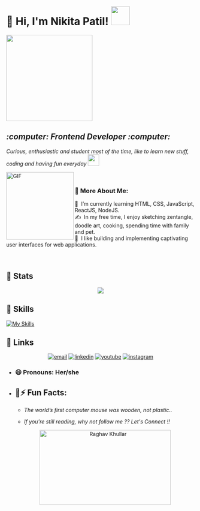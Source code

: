 <h1>👋 Hi, I'm Nikita Patil! <img src="https://media.giphy.com/media/mGcNjsfWAjY5AEZNw6/giphy.gif" width="50"></h1>
<img align='center' src="https://media.giphy.com/media/ieyl9zmCjO4b4t6qoY/giphy.gif" width="230">
<p><em>
<h2>:computer: Frontend Developer :computer: </h2>
    
Curious, enthusiastic and student most of the time, like to learn new stuff, coding and having fun everyday <img src="https://media.giphy.com/media/WUlplcMpOCEmTGBtBW/giphy.gif" width="30"> 
</em></p>
<img align="left" alt="GIF" src="https://raw.githubusercontent.com/rahul-jha98/rahul-jha98/main/techstack.gif" width="180px"/>
<br>


### 🧐 More About Me:

🌱 &nbsp;I’m currently learning HTML, CSS, JavaScript, ReactJS, NodeJS.\
✍️ &nbsp;In my free time, I enjoy sketching zentangle, doodle art, cooking, spending time with family and pet.\
🌱 &nbsp;I like building and implementing captivating user interfaces for web applications. 
<br><br>
<br>
## :link: Stats
<div align="center"><img src="https://github-readme-stats.vercel.app/api?username=nikitapatil311&show_icons=true&count_private=true&hide_border=true" align="center" /></div>  


## :link: Skills
[![My Skills](https://skillicons.dev/icons?i=html,css,js,react,figma,next,vscode,git,github,jest)](https://skillicons.dev)

## :link: Links
<p align="center">
<a href="mailto:nikitaspatil301@gmail.com"><img src="https://img.icons8.com/color/96/000000/gmail.png" alt="email"/></a>
<a href="https://www.linkedin.com/in/nikita-s-patil/"><img src="https://img.icons8.com/color/96/000000/linkedin.png" alt="linkedin"/></a>
<a href="https://www.youtube.com/channel/UCeKqFJSTvMcMUU4ivVf5LjA"><img src="https://img.icons8.com/color/96/000000/youtube.png" alt="youtube"/></a>
<a href="https://www.instagram.com/nikita_.s._patil/?next=%2F"><img src="https://img.icons8.com/color/96/000000/instagram-new.png" alt="instagram"/></a>
</p>



- <h3>😄 Pronouns: Her/she</h3>

- ## :link:⚡ Fun Facts: 

    * *The world’s first computer mouse was wooden, not plastic..*
    
    * *If you're still reading, why not follow me ?? Let's Connect !!*
     <div align="center">
     <img src="https://github.com/raghavk16/raghavk16/blob/master/connected.gif" alt="Raghav Khullar" width="350" height="200" />
     </div>



   
   
   
   




